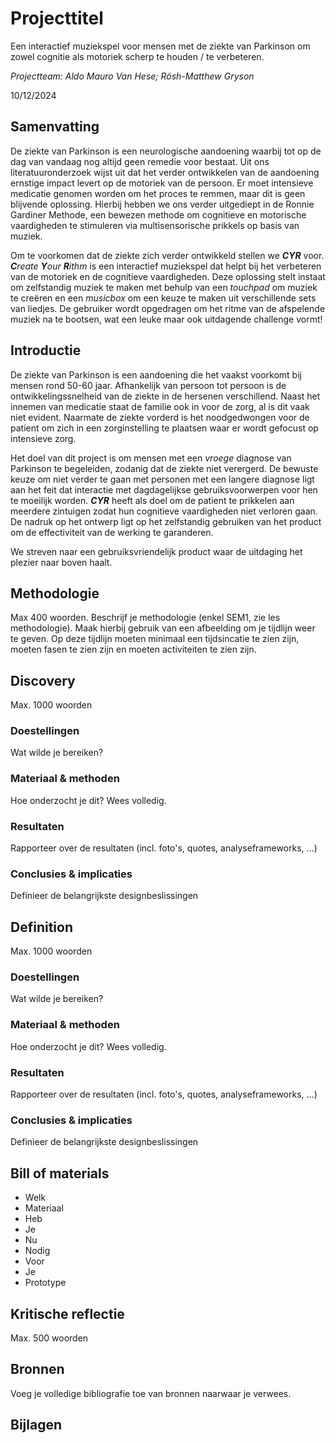 # Projecttitel
Een interactief muziekspel voor mensen met de ziekte van Parkinson om zowel cognitie als motoriek scherp te houden / te verbeteren.

*Projectteam: Aldo Mauro Van Hese; Rösh-Matthew Gryson*

10/12/2024

## Samenvatting

De ziekte van Parkinson is een neurologische aandoening waarbij tot op de dag van vandaag nog altijd geen remedie voor bestaat. Uit ons literatuuronderzoek wijst uit dat het verder ontwikkelen van de aandoening ernstige impact levert op de motoriek van de persoon. Er moet intensieve medicatie genomen worden om het proces te remmen, maar dit is geen blijvende oplossing. Hierbij hebben we ons verder uitgediept in de Ronnie Gardiner Methode, een bewezen methode om cognitieve en motorische vaardigheden te stimuleren via multisensorische prikkels op basis van muziek. 

Om te voorkomen dat de ziekte zich verder ontwikkeld stellen we **_CYR_** voor. _**C**reate **Y**our **R**ithm_ is een interactief muziekspel dat helpt bij het verbeteren van de motoriek en de cognitieve vaardigheden. Deze oplossing stelt instaat om zelfstandig muziek te maken met behulp van een _touchpad_ om muziek te creëren en een _musicbox_ om een keuze te maken uit verschillende sets van liedjes. De gebruiker wordt opgedragen om het ritme van de afspelende muziek na te bootsen, wat een leuke maar ook uitdagende challenge vormt!

## Introductie

De ziekte van Parkinson is een aandoening die het vaakst voorkomt bij mensen rond 50-60 jaar. Afhankelijk van persoon tot persoon is de ontwikkelingssnelheid van de ziekte in de hersenen verschillend. Naast het innemen van medicatie staat de familie ook in voor de zorg, al is dit vaak niet evident. Naarmate de ziekte vorderd is het noodgedwongen voor de patient om zich in een zorginstelling te plaatsen waar er wordt gefocust op intensieve zorg. 

Het doel van dit project is om mensen met een _vroege_ diagnose van Parkinson te begeleiden, zodanig dat de ziekte niet verergerd. De bewuste keuze om niet verder te gaan met personen met een langere diagnose ligt aan het feit dat interactie met dagdagelijkse gebruiksvoorwerpen voor hen te moeilijk worden. _**CYR**_ heeft als doel om de patient te prikkelen aan meerdere zintuigen zodat hun cognitieve vaardigheden niet verloren gaan. De nadruk op het ontwerp ligt op het zelfstandig gebruiken van het product om de effectiviteit van de werking te garanderen. 

We streven naar een gebruiksvriendelijk product waar de uitdaging het plezier naar boven haalt. 

## Methodologie
Max 400 woorden. Beschrijf je methodologie (enkel SEM1, zie les methodologie). Maak hierbij gebruik van een afbeelding om je tijdlijn weer te geven. Op deze tijdlijn moeten minimaal een tijdsincatie te zien zijn, moeten fasen te zien zijn en moeten activiteiten te zien zijn.

## Discovery
Max. 1000 woorden
### Doestellingen
Wat wilde je bereiken?
### Materiaal & methoden
Hoe onderzocht je dit? Wees volledig.
### Resultaten
Rapporteer over de resultaten (incl. foto's, quotes, analyseframeworks, ...)
### Conclusies & implicaties
Definieer de belangrijkste designbeslissingen

## Definition
Max. 1000 woorden
### Doestellingen
Wat wilde je bereiken?
### Materiaal & methoden
Hoe onderzocht je dit? Wees volledig.
### Resultaten
Rapporteer over de resultaten (incl. foto's, quotes, analyseframeworks, ...)
### Conclusies & implicaties
Definieer de belangrijkste designbeslissingen

## Bill of materials
- Welk
- Materiaal
- Heb
- Je
- Nu
- Nodig
- Voor
- Je
- Prototype

## Kritische reflectie
Max. 500 woorden

## Bronnen
Voeg je volledige bibliografie toe van bronnen naarwaar je verwees.

## Bijlagen
